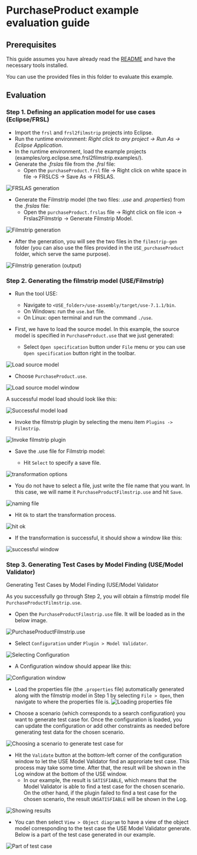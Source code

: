 # PurchaseProduct example evaluation guide

## Prerequisites

This guide assumes you have already read the [README](../../../README.md) and have the necessary tools installed.

You can use the provided files in this folder to evaluate this example.

## Evaluation

### Step 1. Defining an application model for use cases (Eclipse/FRSL)

- Import the `frsl` and `frsl2filmstrip` projects into Eclipse.
- Run the runtime environment: *Right click to any project -> Run As -> Eclipse Application*.
- In the runtime environment, load the example projects (examples/org.eclipse.sme.frsl2filmstrip.examples/).
- Generate the *.frslas* file from the *.frsl* file:
  - Open the `purchaseProduct.frsl` file -> Right click on white space in file -> FRSLCS -> Save As -> FRSLAS.

![FRSLAS generation](images/genFRSLAS.png)

- Generate the Filmstrip model (the two files: *.use* and *.properties*) from the *.frslas* file:
  - Open the `purchaseProduct.frslas` file -> Right click on file icon -> Frslas2Filmstrip -> Generate Filmstrip Model.

![Filmstrip generation](images/genFilmstrip.png)

- After the generation, you will see the two files in the `filmstrip-gen` folder (you can also use the files provided in the `USE_purchaseProduct` folder, which serve the same purpose).

![Filmstrip generation (output)](images/filmstripGenOutput.png)

### Step 2. Generating the filmstrip model (USE/Filmstrip)

- Run the tool USE:
  - Navigate to `<USE_folder>/use-assembly/target/use-7.1.1/bin`.
  - On Windows: run the `use.bat` file.
  - On Linux: open terminal and run the command `./use`.
- First, we have to load the source model. In this example, the source model is specified in `PurchaseProduct.use` that we just generated:

  - Select `Open specification` button under `File` menu or you can use `Open specification` button right in the toolbar.

![Load source model](./images/1_loadSourceModel.png)

  - Choose `PurchaseProduct.use`.

![Load source model window](./images/2_chooseModel.png)

A successful model load should look like this:

![Successful model load](./images/3_successfulModelLoad.png)

- Invoke the filmstrip plugin by selecting the menu item `Plugins -> Filmstrip`.

![Invoke filmstrip plugin](./images/4_invokeFilmstripPlugin.png)

- Save the .use file for Filmstrip model:

  - Hit `Select` to specify a save file.

![transformation options](./images/5_transformationOptions.png)

  - You do not have to select a file, just write the file name that you want. In this case, we will name it `PurchaseProductFilmstrip.use` and hit `Save`.

![naming file](./images/6_namingFile.png)

  - Hit `Ok` to start the transformation process.

![hit ok](./images/7_hitOk.png)

  - If the transformation is successful, it should show a window like this:

![successful window](./images/8_success.png)

### Step 3. Generating Test Cases by Model Finding (USE/Model Validator)

Generating Test Cases by Model Finding (USE/Model Validator

As you successfully go through Step 2, you will obtain a filmstrip model file `PurchaseProductFilmstrip.use`. 

- Open the `PurchaseProductFilmstrip.use` file. It will be loaded as in the below image.

![PurchaseProductFilmstrip.use](images/purchaseProductFilmstrip_open.png)

- Select `Configuration` under `Plugin > Model Validator`.

![Selecting `Configuration`](images/Selecting_Configuration.png)

- A Configuration window should appear like this:

![`Configuration` window](images/Config_window.png)

- Load the properties file (the `.properties` file) automatically generated along with the filmstrip model in Step 1 by selecting `File > Open`, then navigate to where the properties file is.
![Loading properties file](images/Loading_property.png)

- Choose a scenario (which corresponds to a search configuration) you want to generate test case for.  Once the configuration is loaded, you can update the configuration or add other constraints as needed before generating test data for the chosen scenario.

![Choosing a scenario to generate test case for](images/Choosing_scenarios.png)

- Hit the `Validate` button at the bottom-left corner of the configuration window to let the USE Model Validator find an approriate test case. This process may take some time. After that, the result will be shown in the Log window at the bottom of the USE window. 
  - In our example, the result is `SATISFIABLE`, which means that the Model Validator is able to find a test case for the chosen scenario. On the other hand, if the plugin failed to find a test case for the chosen scenario, the result `UNSATISFIABLE` will be shown in the Log.

![Showing results](images/Results.png)

- You can then select `View > Object diagram` to have a view of the object model corresponding to the test case the USE Model Validator generate. Below is a part of the test case generated in our example.

![Part of test case](images/part_of_scenario.png)
